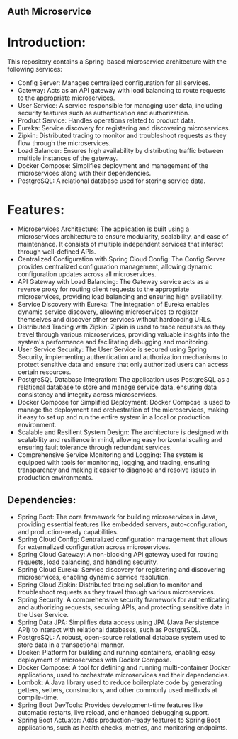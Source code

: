 ## Auth Microservice
# Introduction:
This repository contains a Spring-based microservice architecture with the following services:
- Config Server: Manages centralized configuration for all services.
- Gateway: Acts as an API gateway with load balancing to route requests to the appropriate microservices.
- User Service: A service responsible for managing user data, including security features such as authentication and authorization.
- Product Service: Handles operations related to product data.
- Eureka: Service discovery for registering and discovering microservices.
- Zipkin: Distributed tracing to monitor and troubleshoot requests as they flow through the microservices.
- Load Balancer: Ensures high availability by distributing traffic between multiple instances of the gateway.
- Docker Compose: Simplifies deployment and management of the microservices along with their dependencies.
- PostgreSQL: A relational database used for storing service data.

# Features:
- Microservices Architecture: The application is built using a microservices architecture to ensure modularity, scalability, and ease of maintenance. It consists of multiple independent services that interact through well-defined APIs.
- Centralized Configuration with Spring Cloud Config: The Config Server provides centralized configuration management, allowing dynamic configuration updates across all microservices.
- API Gateway with Load Balancing: The Gateway service acts as a reverse proxy for routing client requests to the appropriate microservices, providing load balancing and ensuring high availability.
- Service Discovery with Eureka: The integration of Eureka enables dynamic service discovery, allowing microservices to register themselves and discover other services without hardcoding URLs.
- Distributed Tracing with Zipkin: Zipkin is used to trace requests as they travel through various microservices, providing valuable insights into the system's performance and facilitating debugging and monitoring.
- User Service Security: The User Service is secured using Spring Security, implementing authentication and authorization mechanisms to protect sensitive data and ensure that only authorized users can access certain resources.
- PostgreSQL Database Integration: The application uses PostgreSQL as a relational database to store and manage service data, ensuring data consistency and integrity across microservices.
- Docker Compose for Simplified Deployment: Docker Compose is used to manage the deployment and orchestration of the microservices, making it easy to set up and run the entire system in a local or production environment.
- Scalable and Resilient System Design: The architecture is designed with scalability and resilience in mind, allowing easy horizontal scaling and ensuring fault tolerance through redundant services.
- Comprehensive Service Monitoring and Logging: The system is equipped with tools for monitoring, logging, and tracing, ensuring transparency and making it easier to diagnose and resolve issues in production environments.

## Dependencies:
- Spring Boot: The core framework for building microservices in Java, providing essential features like embedded servers, auto-configuration, and production-ready capabilities.
- Spring Cloud Config: Centralized configuration management that allows for externalized configuration across microservices.
- Spring Cloud Gateway: A non-blocking API gateway used for routing requests, load balancing, and handling security.
- Spring Cloud Eureka: Service discovery for registering and discovering microservices, enabling dynamic service resolution.
- Spring Cloud Zipkin: Distributed tracing solution to monitor and troubleshoot requests as they travel through various microservices.
- Spring Security: A comprehensive security framework for authenticating and authorizing requests, securing APIs, and protecting sensitive data in the User Service.
- Spring Data JPA: Simplifies data access using JPA (Java Persistence API) to interact with relational databases, such as PostgreSQL.
- PostgreSQL: A robust, open-source relational database system used to store data in a transactional manner.
- Docker: Platform for building and running containers, enabling easy deployment of microservices with Docker Compose.
- Docker Compose: A tool for defining and running multi-container Docker applications, used to orchestrate microservices and their dependencies.
- Lombok: A Java library used to reduce boilerplate code by generating getters, setters, constructors, and other commonly used methods at compile-time.
- Spring Boot DevTools: Provides development-time features like automatic restarts, live reload, and enhanced debugging support.
- Spring Boot Actuator: Adds production-ready features to Spring Boot applications, such as health checks, metrics, and monitoring endpoints.


